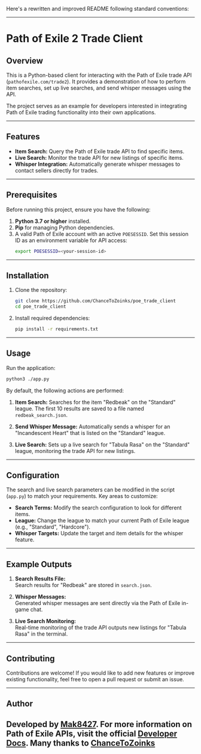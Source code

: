 Here's a rewritten and improved README following standard conventions:

---


# Path of Exile 2 Trade Client

## Overview

This is a Python-based client for interacting with the Path of Exile trade API (`pathofexile.com/trade2`). It provides a demonstration of how to perform item searches, set up live searches, and send whisper messages using the API.

The project serves as an example for developers interested in integrating Path of Exile trading functionality into their own applications.

---

## Features

- **Item Search:** Query the Path of Exile trade API to find specific items.
- **Live Search:** Monitor the trade API for new listings of specific items.
- **Whisper Integration:** Automatically generate whisper messages to contact sellers directly for trades.

---

## Prerequisites

Before running this project, ensure you have the following:

1. **Python 3.7 or higher** installed.
2. **Pip** for managing Python dependencies.
3. A valid Path of Exile account with an active `POESESSID`. Set this session ID as an environment variable for API access:
   ```bash
   export POESESSID=<your-session-id>
   ```

---

## Installation

1. Clone the repository:
   ```bash
   git clone https://github.com/ChanceToZoinks/poe_trade_client
   cd poe_trade_client
   ```

2. Install required dependencies:
   ```bash
   pip install -r requirements.txt
   ```

---

## Usage

Run the application:
```bash
python3 ./app.py
```

By default, the following actions are performed:

1. **Item Search:** Searches for the item "Redbeak" on the "Standard" league. The first 10 results are saved to a file named `redbeak_search.json`.

2. **Send Whisper Message:** Automatically sends a whisper for an "Incandescent Heart" that is listed on the "Standard" league.

3. **Live Search:** Sets up a live search for "Tabula Rasa" on the "Standard" league, monitoring the trade API for new listings.

---

## Configuration

The search and live search parameters can be modified in the script (`app.py`) to match your requirements. Key areas to customize:

- **Search Terms:** Modify the search configuration to look for different items.
- **League:** Change the league to match your current Path of Exile league (e.g., "Standard", "Hardcore").
- **Whisper Targets:** Update the target and item details for the whisper feature.

---

## Example Outputs

1. **Search Results File:**  
   Search results for "Redbeak" are stored in `search.json`.

2. **Whisper Messages:**  
   Generated whisper messages are sent directly via the Path of Exile in-game chat.

3. **Live Search Monitoring:**  
   Real-time monitoring of the trade API outputs new listings for "Tabula Rasa" in the terminal.

---

## Contributing

Contributions are welcome! If you would like to add new features or improve existing functionality, feel free to open a pull request or submit an issue.

---


## Author

Developed by [Mak8427](https://github.com/mak8427).
For more information on Path of Exile APIs, visit the official [Developer Docs](https://www.pathofexile.com/developer/docs).
Many thanks to [ChanceToZoinks](https://github.com/ChanceToZoinks)
---



